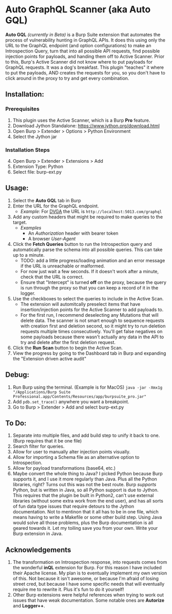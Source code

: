 # Auto GraphQL Scanner (aka Auto GQL)

**Auto GQL** *(currently in Beta)* is a Burp Suite extension that automates the process of vulnerability hunting in GraphQL APIs. It does this using only the URL to the GraphQL endpoint (and option configurations) to make an Introspection Query, turn that into all possible API requests, find possible injection points for payloads, and handing them off to Active Scanner. Prior to this, Burp's Active Scanner did not know where to put payloads for GraphQL requests. It was a dog's breakfast. This plugin "teaches" it where to put the payloads, AND creates the requests for you, so you don't have to click around in the proxy to try and get every combination.
## Installation:
### Prerequisites
1. This plugin uses the Active Scanner, which is a Burp **Pro** feature.
2. Download Jython Standalone: https://www.jython.org/download.html
3. Open Burp > Extender > Options > Python Environment
4. Select the Jython jar
### Installation Steps
4. Open Burp > Extender > Extensions > Add
5. Extension Type: Python
6. Select file: burp-ext.py

## Usage:
1. Select the **Auto GQL** tab in Burp
2. Enter the URL for the GraphQL endpoint.
   - *Example:* For [DVGA](https://github.com/dolevf/Damn-Vulnerable-GraphQL-Application) the URL is `http://localhost:5013.com/graphql`
3. Add any custom headers that might be required to make queries to the target.
   - *Examples*
     - An *Authorization* header with bearer token 
     - A browser *User-Agent*
4. Click the **Fetch Queries** button to run the Introspection query and automatically parse the schema into all possible queries. This can take up to a minute.
   - TODO: add a little progress/loading animation and an error message if the URL is unreachable or malformed.
   - For now just wait a few seconds. If it doesn't work after a minute, check that the URL is correct.
   - Ensure that "Intercept" is turned **off** on the proxy, because the query is run through the proxy so that you can keep a record of it in the logger.
5. Use the checkboxes to select the queries to include in the Active Scan.
   - The extension will automitcally preselect items that have insertion/injection points for the Active Scanner to add payloads to.
   - For the first run, I recommend deselecting any Mutations that will delete data. The scanner is not smart enough to sequence requests with creation first and deletion second, so it might try to run deletion requests multiple times consecutively. You'll get false negatives on some payloads because there wasn't actually any data in the API to try and delete after the first deletion request.
6. Click the **Run Scan** button to begin the Active Scan.
7. View the progress by going to the Dashboard tab in Burp and expanding the "Extension driven active audit"

## Debug:
1. Run Burp using the terminal. (Example is for MacOS) `java -jar -Xmx1g "/Applications/Burp Suite Professional.app/Contents/Resources/app/burpsuite_pro.jar"`
2. Add `pdb.set_trace()` anywhere you want a breakpoint.
3. Go to Burp > Extender > Add and select burp-ext.py

## To Do:
1. Separate into multiple files, and add build step to unify it back to one. (Burp requires that it be one file)
2. Search filter for queries.
3. Allow for user to manually alter injection points visually.
4. Allow for importing a Schema file as an alternative option to Introspection.
5. Allow for payload transformations (base64, etc.)
6. Maybe convert the whole thing to Java? I picked Python because Burp supports it, and I use it more regularly than Java. Plus all the Python libraries, right? Turns out this was not the best route. Burp *supports* Python, but is written in Java, so all Python support is due to Jython. This requires that the plugin be built in Python2, can't use external libraries (without some extra work from the end user), and has all sorts of fun data type issues that require detours to the Jython documentation. Not to mentinon that it all has to be in one file, which means having to write a Makefile or some other build step. Using Java would solve all those problems, plus the Burp documentation is all geared towards it. Let my toiling save you from your own. Write your Burp extension in Java.

## Acknowledgements
1. The transformation on Introspection response, into requests comes from the wonderful **inQL** extension for Burp. For this reason I have included their Apache license. My plan is to eventually implement my own version of this. Not because it isn't awesome, or because I'm afraid of losing street cred, but because I have some specific needs that will eventually require me to rewrite it. Plus it's fun to do it yourself!
2. Other Burp extensions were helpful references when trying to work out issues that have weak documentation. Some notable ones are **Autorize** and **Logger++**.
